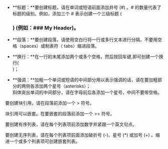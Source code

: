- **标题：**要创建标题，请在单词或短语前面添加井号 (#) 。# 的数量代表了标题的级别。例如，添加三个 # 表示创建一个三级标题 (<h3>) (例如：### My Header)。
- **段落：**要创建段落，请使用空白行将一行或多行文本进行分隔，不要用空格（spaces）或制表符（ tabs）缩进段落。
- **换行：**在一行的末尾添加两个或多个空格，然后按回车键,即可创建一个换行(<br>)；

- **强调：**加粗一个单词或短语的中间部分用以表示强调的话，请在要加粗部分的两侧各添加两个星号（asterisks）；  
斜体突出单词的中间部分，请在字母前后各添加一个星号，中间不要带空格。


要创建块引用，请在段落前添加一个 > 符号。

块引用可以嵌套。在要嵌套的段落前添加一个 >> 符号。

要创建有序列表，请在每个列表项前添加数字并紧跟一个英文句点。

要创建无序列表，请在每个列表项前面添加破折号 (-)、星号 (*) 或加号 (+) 。缩进一个或多个列表项可创建嵌套列表。